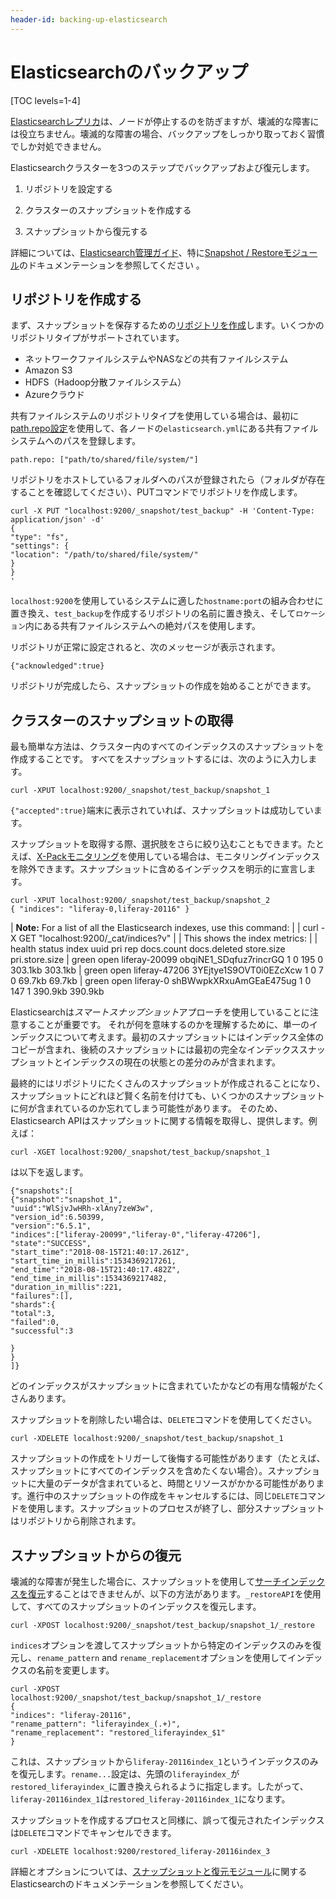 ```yaml
---
header-id: backing-up-elasticsearch
---
```


# Elasticsearchのバックアップ

[TOC levels=1-4]

[Elasticsearchレプリカ](https://www.elastic.co/guide/en/elasticsearch/guide/master/replica-shards.html)は、ノードが停止するのを防ぎますが、壊滅的な障害には役立ちません。壊滅的な障害の場合、バックアップをしっかり取っておく習慣でしか対処できません。

Elasticsearchクラスターを3つのステップでバックアップおよび復元します。

1. リポジトリを設定する

2. クラスターのスナップショットを作成する

3. スナップショットから復元する

詳細については、[Elasticsearch管理ガイド](https://www.elastic.co/guide/en/elasticsearch/guide/master/administration.html)、特に[Snapshot / Restoreモジュール](https://www.elastic.co/guide/en/elasticsearch/reference/6.5/modules-snapshots.html)のドキュメンテーションを参照してください 。

## リポジトリを作成する

まず、スナップショットを保存するための[リポジトリを作成](https://www.elastic.co/guide/en/elasticsearch/reference/6.5/modules-snapshots.html#_repositories)します。いくつかのリポジトリタイプがサポートされています。

- ネットワークファイルシステムやNASなどの共有ファイルシステム
- Amazon S3
- HDFS（Hadoop分散ファイルシステム）
- Azureクラウド

共有ファイルシステムのリポジトリタイプを使用している場合は、最初に[path.repo設定](https://www.elastic.co/guide/en/elasticsearch/reference/6.5/modules-snapshots.html#_shared_file_system_repository)を使用して、各ノードの`elasticsearch.yml`にある共有ファイルシステムへのパスを登録します。

    path.repo: ["path/to/shared/file/system/"]

リポジトリをホストしているフォルダへのパスが登録されたら（フォルダが存在することを確認してください）、PUTコマンドでリポジトリを作成します。

    curl -X PUT "localhost:9200/_snapshot/test_backup" -H 'Content-Type: application/json' -d'
    {
    "type": "fs",
    "settings": {
    "location": "/path/to/shared/file/system/"
    }
    }
    '
`localhost:9200`を使用しているシステムに適した`hostname:port`の組み合わせに置き換え、`test_backup`を作成するリポジトリの名前に置き換え、そして`ロケーション`内にある共有ファイルシステムへの絶対パスを使用します。

リポジトリが正常に設定されると、次のメッセージが表示されます。

    {"acknowledged":true}

リポジトリが完成したら、スナップショットの作成を始めることができます。

## クラスターのスナップショットの取得

最も簡単な方法は、クラスター内のすべてのインデックスのスナップショットを作成することです。
すべてをスナップショットするには、次のように入力します。

    curl -XPUT localhost:9200/_snapshot/test_backup/snapshot_1

`{"accepted":true}`端末に表示されていれば、スナップショットは成功しています。

スナップショットを取得する際、選択肢をさらに絞り込むこともできます。たとえば、[X-Packモニタリング](https://help.liferay.com/hc/en-us/articles/360018176011-Installing-X-Pack-Monitoring-)を使用している場合は、モニタリングインデックスを除外できます。スナップショットに含めるインデックスを明示的に宣言します。

    curl -XPUT localhost:9200/_snapshot/test_backup/snapshot_2
    { "indices": "liferay-0,liferay-20116" }

| **Note:** For a list of all the Elasticsearch indexes, use this command:
|
|     curl -X GET "localhost:9200/_cat/indices?v"
|
| This shows the index metrics:
|
|     health status index         uuid                   pri rep docs.count docs.deleted store.size pri.store.size
|     green  open   liferay-20099 obqiNE1_SDqfuz7rincrGQ   1   0        195            0    303.1kb        303.1kb
|     green  open   liferay-47206 3YEjtye1S9OVT0i0EZcXcw   1   0          7            0     69.7kb         69.7kb
|     green  open   liferay-0     shBWwpkXRxuAmGEaE475ug   1   0        147            1    390.9kb        390.9kb

Elasticsearchは*スマートスナップショット*アプローチを使用していることに注意することが重要です。
それが何を意味するのかを理解するために、単一のインデックスについて考えます。最初のスナップショットにはインデックス全体のコピーが含まれ、後続のスナップショットには最初の完全なインデックススナップショットとインデックスの現在の状態との差分のみが含まれます。

最終的にはリポジトリにたくさんのスナップショットが作成されることになり、スナップショットにどれほど賢く名前を付けても、いくつかのスナップショットに何が含まれているのか忘れてしまう可能性があります。
そのため、Elasticsearch APIはスナップショットに関する情報を取得し、提供します。例えば：

    curl -XGET localhost:9200/_snapshot/test_backup/snapshot_1

は以下を返します。

    {"snapshots":[
    {"snapshot":"snapshot_1",
    "uuid":"WlSjvJwHRh-xlAny7zeW3w",
    "version_id":6.50399,
    "version":"6.5.1",
    "indices":["liferay-20099","liferay-0","liferay-47206"],
    "state":"SUCCESS",
    "start_time":"2018-08-15T21:40:17.261Z",
    "start_time_in_millis":1534369217261,
    "end_time":"2018-08-15T21:40:17.482Z",
    "end_time_in_millis":1534369217482,
    "duration_in_millis":221,
    "failures":[],
    "shards":{
    "total":3,
    "failed":0,
    "successful":3
    
    }
    }
    ]}

どのインデックスがスナップショットに含まれていたかなどの有用な情報がたくさんあります。


スナップショットを削除したい場合は、`DELETE`コマンドを使用してください。

    curl -XDELETE localhost:9200/_snapshot/test_backup/snapshot_1

スナップショットの作成をトリガーして後悔する可能性があります（たとえば、スナップショットにすべてのインデックスを含めたくない場合）。スナップショットに大量のデータが含まれていると、時間とリソースがかかる可能性があります。進行中のスナップショットの作成をキャンセルするには、同じ`DELETE`コマンドを使用します。スナップショットのプロセスが終了し、部分スナップショットはリポジトリから削除されます。

## スナップショットからの復元

壊滅的な障害が発生した場合に、スナップショットを使用して[サーチインデックスを復元](https://www.elastic.co/guide/en/elasticsearch/reference/6.5/modules-snapshots.html#_restore)することはできませんが、以下の方法があります。`_restoreAPI`を使用して、すべてのスナップショットのインデックスを復元します。

    curl -XPOST localhost:9200/_snapshot/test_backup/snapshot_1/_restore

`indices`オプションを渡してスナップショットから特定のインデックスのみを復元し、`rename_pattern` and `rename_replacement`オプションを使用してインデックスの名前を変更します。

    curl -XPOST
    localhost:9200/_snapshot/test_backup/snapshot_1/_restore
    {
    "indices": "liferay-20116",
    "rename_pattern": "liferayindex_(.+)",
    "rename_replacement": "restored_liferayindex_$1"
    }

これは、スナップショットから`liferay-20116index_1`というインデックスのみを復元します。`rename...`設定は、先頭の`liferayindex_`が`restored_liferayindex_`に置き換えられるように指定します。したがって、`liferay-20116index_1`は`restored_liferay-20116index_1`になります。

スナップショットを作成するプロセスと同様に、誤って復元されたインデックスは`DELETE`コマンドでキャンセルできます。

    curl -XDELETE localhost:9200/restored_liferay-20116index_3

 詳細とオプションについては、[スナップショットと復元モジュール](https://www.elastic.co/guide/en/elasticsearch/reference/6.5/modules-snapshots.html#modules-snapshots)に関するElasticsearchのドキュメンテーションを参照してください。

